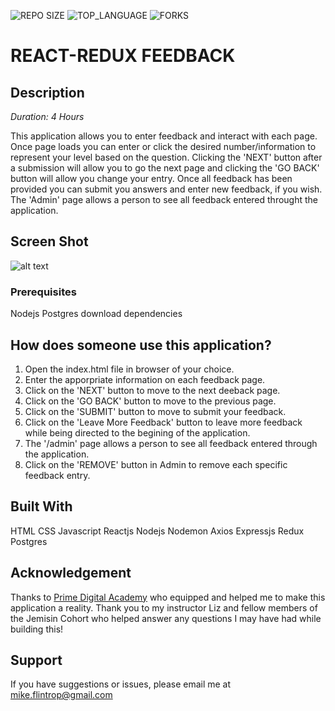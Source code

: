 ![REPO SIZE](https://img.shields.io/github/repo-size/scottbromander/the_marketplace.svg?style=flat-square) ![TOP_LANGUAGE](https://img.shields.io/github/languages/top/scottbromander/the_marketplace.svg?style=flat-square) ![FORKS](https://img.shields.io/github/forks/scottbromander/the_marketplace.svg?style=social)

# REACT-REDUX FEEDBACK

## Description

_Duration: 4 Hours_

This application allows you to enter feedback and interact with each page. Once page loads you can enter or click the desired number/information to represent your level based on the question. Clicking the 'NEXT' button after a submission will allow you to go the next page and clicking the 'GO BACK' button will allow you change your entry. Once all feedback has been provided you can submit you answers and enter new feedback, if you wish. The 'Admin' page allows a person to see all feedback entered throught the application.

## Screen Shot

![alt text](https://github.com/[username]/[reponame]/blob/[branch]/image.jpg?raw=true)

### Prerequisites

Nodejs Postgres download dependencies

## How does someone use this application?

1. Open the index.html file in browser of your choice.
2. Enter the apporpriate information on each feedback page.
3. Click on the 'NEXT' button to move to the next deeback page.
4. Click on the 'GO BACK' button to move to the previous page. 
5. Click on the 'SUBMIT' button to move to submit your feedback.
6. Click on the 'Leave More Feedback' button to leave more feedback while being directed to the begining of the application.
7. The '/admin' page allows a person to see all feedback entered through the application.
8. Click on the 'REMOVE' button in Admin to remove each specific feedback entry.

## Built With

HTML CSS Javascript Reactjs Nodejs Nodemon Axios Expressjs Redux Postgres

## Acknowledgement

Thanks to [Prime Digital Academy](www.primeacademy.io) who equipped and helped me to make this application a reality. Thank you to my instructor Liz and fellow members of the Jemisin Cohort  who helped answer any questions I may have had while building this! 

## Support

If you have suggestions or issues, please email me at [mike.flintrop@gmail.com](https://www.google.com)

